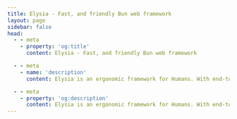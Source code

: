 ```yaml
---
title: Elysia - Fast, and friendly Bun web framework
layout: page
sidebar: false
head:
  - - meta
    - property: 'og:title'
      content: Elysia - Fast, and friendly Bun web framework

  - - meta
    - name: 'description'
      content: Elysia is an ergonomic framework for Humans. With end-to-end type safety and great developer experience. Elysia is familiar, fast, and first class TypeScript support with well-thought integration between service whether it's tRPC, Swagger or WebSocket. Elysia got you cover, start building next generation TypeScript web server today.

  - - meta
    - property: 'og:description'
      content: Elysia is an ergonomic framework for Humans. With end-to-end type safety and great developer experience. Elysia is familiar, fast, and first class TypeScript support with well-thought integration between service whether it's tRPC, Swagger or WebSocket. Elysia got you cover, start building next generation TypeScript web server today.
---
```


<script setup>
    import Landing from '../components/midori/index.vue'
</script>

<Landing />
